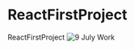# ReactFirstProject
ReactFirstProject
![9 July Work](https://raw.github.com/ishaquehassan/ReactFirstProject/master/screenshots/9july.png)